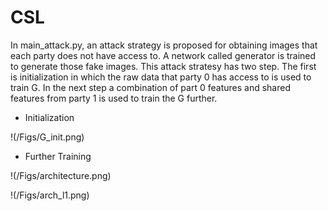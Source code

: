 # CSL
In main_attack.py, an attack strategy is proposed for obtaining images that each party does not have access to. A network called generator is trained to generate those fake images. This attack stratesy has two step. The first is initialization in which the raw data that party 0 has access to is used to train G. In the next step a combination of part 0 features and shared features from party 1 is used to train the G further.
* Initialization

!(/Figs/G_init.png)

* Further Training

!(/Figs/architecture.png)

!(/Figs/arch_l1.png)
